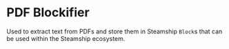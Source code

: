 # PDF Blockifier

Used to extract text from PDFs and store them in Steamship `Block`s that can be used within the Steamship ecosystem.